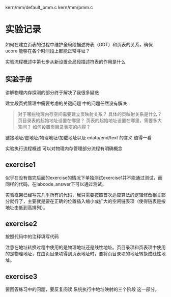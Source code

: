 kern/mm/default_pmm.c
kern/mm/pmm.c


# 实验记录

如何在建立页表的过程中维护全局段描述符表（GDT）和页表的关系，确保 ucore 能够在各个时间段上都能正常寻址？

实验流程概述中第七步从新设置全局段描述符表的作用是什么

## 实验手册

讲解物理内存探测的部分终于解决了我很多疑惑

建立段页式管理中需要考虑的关键问题 中的问题任然没有解决
> 对于哪些物理内存空间需要建立页映射关系？
> 具体的页映射关系是什么？
> 页目录表的起始地址设置在哪里？
> 页表的起始地址设置在哪里，需要多大空间？
> 如何设置页目录表项的内容？

链接地址/虚地址/物理地址/加载地址以及 edata/end/text 的含义 值得一看

实验执行流程概述 可以对物理内存管理部分流程有明确概念

## exercise1

似乎在没有做完后面的exercise的情况下单独测试exercise1并不能通过测试，而同样的代码，在labcode_answer下可以通过测试。

实验框架已经写完几乎所有的代码，我只需要按照首次适应算法的逻辑修改相关部分就行了，主要就是要在正确的位置插入缩小或扩大的空闲链表项（使得链表是按地址由低到高排列）。

## exercise2

按照代码中的注释填写代码

注意在地址转换过程中使用的是物理地址还是线性地址。页目录项和页表项中使用的是物理地址，在由页目录项得到页表地址时，要将页目录项的地址转换成线性地址。

## exercise3

要回答练习中的问题，要反复阅读 系统执行中地址映射的三个阶段 这一部分。